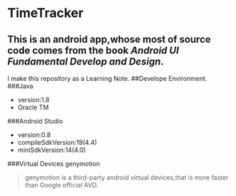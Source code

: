 TimeTracker
===========
This is an android app,whose most of source code comes from the book *Android UI Fundamental Develop and Design*.
-----------
I make this repository as a Learning Note.
##Develope Environment.
###Java 
* version:1.8
* Oracle TM

###Android Studio
* version:0.8
* compileSdkVersion:19(4.4)
* miniSdkVersion:14(4.0)

###Virtual Devices
genymotion 
>genymotion is a third-party android virtual devices,that is more faster than Google official AVD. 
